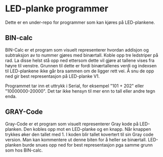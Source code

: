 # LED-planke programmer
Dette er en under-repo for programmer som kan kjøres på LED-plankene.

## BIN-calc
BIN-Calc er et program som visuelt representerer hvordan addisjon og subtraksjon av to nummer gjøres med binærtall.
Koble opp tre ledstriper på rad. La disse helst stå opp ned ettersom dette vil gjøre at tallene vises fra høyre til venstre.
Grunnen til dette er fordi binærtallenes verdi og indexsen til LED-plankene ikke går bra sammen om de ligger rett vei. Å snu de opp ned gir best representasjon på LED-planke V1.

Programmet tar inn et uttrykk i Serial, for eksempel "101 + 202" eller "10000000-20000". 
Det tar ikke hensyn til mer enn to tall eller andre tegn enda.

## GRAY-Code
Gray-Code er et program som visuelt representerer Gray kode på LED-planken.
Den kobles opp mot en LED-planke og en knapp.
Når knappen trykkes øker den tallet med 1.
I koden blir tallet kovertert til sin Gray code version.
Man kan kommentere ut denne biten for å heller se binærtall.
LED-planken burde snues opp ned for best representasjon pga samme grunn som hos BIN-calc.
